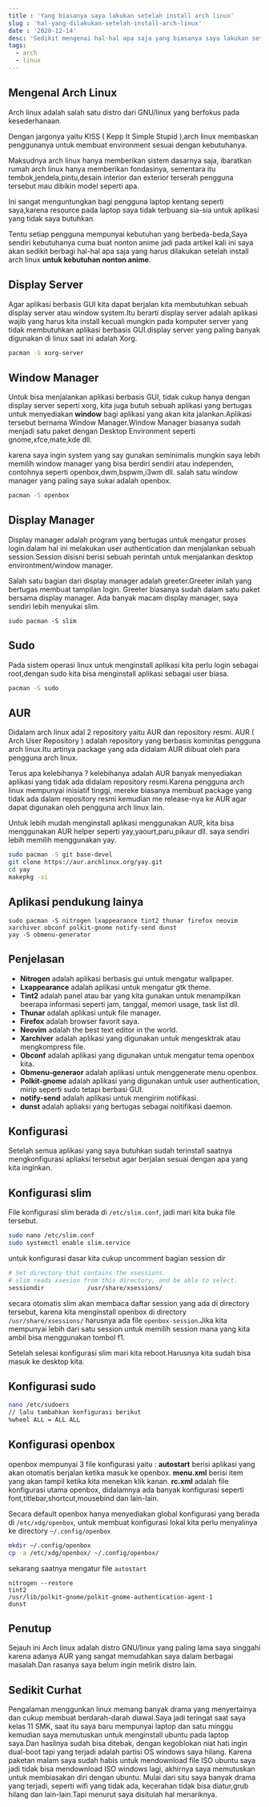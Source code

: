 ```yaml
---
title : 'Yang biasanya saya lakukan setelah install arch linux'
slug : 'hal-yang-dilakukan-setelah-install-arch-linux'
date : '2020-12-14'
desc: 'Sedikit mengenai hal-hal apa saja yang biasanya saya lakukan setelah menginstal arch linux'
tags:
  - arch
  - linux
---
```


## Mengenal Arch Linux
Arch linux adalah salah satu distro dari GNU/linux yang berfokus pada kesederhanaan.

Dengan jargonya yaitu KISS ( Kepp It Simple Stupid ),arch linux membaskan penggunanya untuk membuat environment sesuai dengan kebutuhanya.

Maksudnya arch linux hanya memberikan sistem dasarnya saja, ibaratkan rumah arch linux hanya memberikan fondasinya, sementara itu 
tembok,jendela,pintu,desain interior dan exterior terserah pengguna tersebut mau dibikin model seperti apa.

Ini sangat menguntungkan bagi pengguna laptop kentang seperti saya,karena resource pada laptop saya tidak terbuang sia-sia untuk
aplikasi yang tidak saya butuhkan.

Tentu setiap pengguna mempunyai kebutuhan yang berbeda-beda,Saya sendiri kebutuhanya cuma buat nonton anime jadi pada artikel kali ini
saya akan sedikit berbagi hal-hal apa saja yang harus dilakukan setelah install arch linux **untuk kebutuhan nonton anime**.

## Display Server
Agar aplikasi berbasis GUI kita dapat berjalan kita membutuhkan sebuah display server atau window system.Itu berarti display server adalah 
aplikasi wajib yang harus kita install kecuali mungkin pada komputer server yang tidak membutuhkan aplikasi berbasis GUI.display server
yang paling banyak digunakan di linux saat ini adalah Xorg.

```bash
pacman -S xorg-server
```

## Window Manager
Untuk bisa menjalankan aplikasi berbasis GUI, tidak cukup hanya dengan display server seperti xorg, kita juga butuh sebuah aplikasi
yang bertugas untuk menyediakan **window** bagi aplikasi yang akan kita jalankan.Aplikasi tersebut bernama Window Manager.Window Manager
biasanya sudah menjadi satu paket dengan Desktop Environment seperti gnome,xfce,mate,kde dll.

karena saya ingin system yang say gunakan seminimalis
mungkin saya lebih memilih window manager yang bisa berdiri sendiri atau independen, contohnya seperti openbox,dwm,bspwm,i3wm dll.
salah satu window manager yang paling saya sukai adalah openbox.

```bash
pacman -S openbox
```

## Display Manager
Display manager adalah program yang bertugas untuk mengatur proses login.dalam hal ini melakukan user authentication dan menjalankan 
sebuah session.Session disisni berisi sebuah perintah untuk menjalankan desktop environtment/window manager.

Salah satu bagian dari display manager adalah greeter.Greeter inilah yang bertugas membuat tampilan login.
Greeter biasanya sudah dalam satu paket bersama display manager.
Ada banyak macam display manager, saya sendiri lebih menyukai slim.

```
sudo pacman -S slim
```

## Sudo
Pada sistem operasi linux untuk menginstall aplikasi kita perlu login sebagai root,dengan sudo kita bisa menginstall aplikasi sebagai 
user biasa.

```bash
pacman -S sudo
```

## AUR
Didalam arch linux adal 2 repository yaitu AUR dan repository resmi.
AUR ( Arch User Repository ) adalah repository yang berbasis kominitas pengguna arch linux.Itu artinya package yang ada didalam AUR
diibuat oleh para pengguna arch linux.

Terus apa kelebihanya ? kelebihanya adalah AUR banyak menyediakan aplikasi yang tidak ada didalam
repository resmi.Karena pengguna arch linux mempunyai inisiatif tinggi, mereke biasanya membuat package yang tidak ada dalam repository
resmi kemudian me release-nya ke AUR agar dapat digunakan oleh pengguna arch linux lain.

Untuk lebih mudah menginstall aplikasi menggunakan AUR, kita bisa menggunakan AUR helper seperti yay,yaourt,paru,pikaur dll.
saya sendiri lebih memilih menggunakan yay.

```bash
sudo pacman -S git base-devel
git clone https://aur.archlinux.org/yay.git
cd yay
makepkg -si
```

## Aplikasi pendukung lainya
```
sudo pacman -S nitrogen lxappearance tint2 thunar firefox neovim xarchiver obconf polkit-gnome notify-send dunst
yay -S obmenu-generator
```
## Penjelasan
- **Nitrogen** adalah aplikasi berbasis gui untuk mengatur wallpaper.
- **Lxappearance** adalah aplikasi untuk mengatur gtk theme.
- **Tint2** adalah panel atau bar yang kita gunakan untuk menampilkan beerapa informasi seperti jam, tanggal, memori usage, task list dll.
- **Thunar** adalah aplikasi untuk file manager.
- **Firefox** adalah browser favorit saya.
- **Neovim** adalah the best text editor in the world.
- **Xarchiver** adalah aplikasi yang digunakan untuk mengesktrak atau mengkompress file.
- **Obconf** adalah aplikasi yang digunakan untuk mengatur tema openbox kita.
- **Obmenu-generaor** adalah aplikasi untuk menggenerate menu openbox.
- **Polkit-gnome** adalah aplikasi yang digunakan untuk user authentication, mirip seperti sudo tetapi berbasi GUI.
- **notify-send** adalah aplikasi untuk mengirim notifikasi.
- **dunst** adalah apliaksi yang bertugas sebagai noitifikasi daemon.

## Konfigurasi
Setelah semua aplikasi yang saya butuhkan sudah terinstall saatnya mengkonfigurasi apliaksi tersebut agar berjalan sesuai dengan apa 
yang kita inginkan.

## Konfigurasi slim
File konfigurasi slim berada di `/etc/slim.conf`, jadi mari kita buka file tersebut.

```bash
sudo nano /etc/slim.conf
sudo systemctl enable slim.service
```

untuk konfigurasi dasar kita cukup uncomment bagian session dir

```bash
# Set directory that contains the xsessions.
# slim reads xsesion from this directory, and be able to select.
sessiondir            /usr/share/xsessions/
```
secara otomatis slim akan membaca daftar session yang ada di directory tersebut, karena kita menginstall openbox di directory 
`/usr/share/xsessions/` harusnya ada file `openbox-session`.Jika kita mempunyai lebih dari satu session untuk memilih session mana
yang kita ambil bisa menggunakan tombol f1.

Setelah selesai konfigurasi slim mari kita reboot.Harusnya kita sudah bisa masuk ke desktop kita.

## Konfigurasi sudo

```bash
nano /etc/sudoers
// lalu tambahkan konfigurasi berikut
%wheel ALL = ALL ALL
```

## Konfigurasi openbox

openbox mempunyai 3 file konfigurasi yaitu :
**autostart** berisi aplikasi yang akan otomatis berjalan ketika masuk ke openbox.
**menu.xml** berisi item yang akan tampil ketika kita menekan klik kanan.
**rc.xml** adalah file konfigurasi utama openbox, didalamnya ada banyak konfigurasi seperti font,titlebar,shortcut,mousebind dan lain-lain.

Secara default openbox hanya menyediakan global konfigurasi yang berada di `/etc/xdg/openbox`, untuk membuat konfigurasi lokal kita perlu
menyalinya ke directory `~/.config/openbox`

```bash
mkdir ~/.config/openbox
cp -a /etc/xdg/openbox/ ~/.config/openbox/
```

sekarang saatnya mengatur file `autostart`

```
nitrogen --restore
tint2
/usr/lib/polkit-gnome/polkit-gnome-authentication-agent-1
dunst
```

## Penutup
Sejauh ini Arch linux adalah distro GNU/linux yang paling lama saya singgahi karena adanya AUR yang sangat memudahkan saya 
dalam berbagai masalah.Dan rasanya saya belum ingin melirik distro lain.

## Sedikit Curhat
Pengalaman menggunkan linux memang banyak drama yang menyertainya dan cukup membuat berdarah-darah diawal.Saya jadi teringat saat 
saya kelas 11 SMK, saat itu saya baru mempunyai laptop dan satu minggu kemudian saya memutuskan untuk menginstall ubuntu pada laptop 
saya.Dan hasilnya sudah bisa ditebak, dengan kegoblokan niat hati ingin dual-boot tapi yang terjadi adalah partisi OS windows saya hilang.
Karena paketan malam saya sudah habis untuk mendownload file ISO ubuntu saya jadi tidak bisa mendownload ISO windows lagi, akhirnya 
saya memutuskan untuk membiasakan diri dengan ubuntu. Mulai dari situ saya banyak drama yang terjadi, seperti wifi yang tidak ada,
kecerahan tidak bisa diatur,grub hilang dan lain-lain.Tapi menurut saya disitulah hal menariknya.

